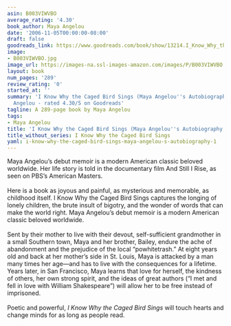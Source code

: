 ```yaml
---
asin: B003VIWVBO
average_rating: '4.30'
book_author: Maya Angelou
date: '2006-11-05T00:00:00-08:00'
draft: false
goodreads_link: https://www.goodreads.com/book/show/13214.I_Know_Why_the_Caged_Bird_Sings
image:
- B003VIWVBO.jpg
image_url: https://images-na.ssl-images-amazon.com/images/P/B003VIWVBO.01._SCLZZZZZZZ.jpg
layout: book
num_pages: '289'
review_rating: '0'
started_at: ''
summary: 'I Know Why the Caged Bird Sings (Maya Angelou''s Autobiography, #1) by Maya
  Angelou - rated 4.30/5 on Goodreads'
tagline: A 289-page book by Maya Angelou
tags:
- Maya Angelou
title: 'I Know Why the Caged Bird Sings (Maya Angelou''s Autobiography, #1)'
title_without_series: I Know Why the Caged Bird Sings
yaml: i-know-why-the-caged-bird-sings-maya-angelou-s-autobiography-1
---
```


Maya Angelou’s debut memoir is a modern American classic beloved worldwide. Her life story is told in the documentary film And Still I Rise, as seen on PBS’s American Masters.<br /><br />Here is a book as joyous and painful, as mysterious and memorable, as childhood itself. I Know Why the Caged Bird Sings captures the longing of lonely children, the brute insult of bigotry, and the wonder of words that can make the world right. Maya Angelou’s debut memoir is a modern American classic beloved worldwide.<br /> <br />Sent by their mother to live with their devout, self-sufficient grandmother in a small Southern town, Maya and her brother, Bailey, endure the ache of abandonment and the prejudice of the local “powhitetrash.” At eight years old and back at her mother’s side in St. Louis, Maya is attacked by a man many times her age—and has to live with the consequences for a lifetime. Years later, in San Francisco, Maya learns that love for herself, the kindness of others, her own strong spirit, and the ideas of great authors (“I met and fell in love with William Shakespeare”) will allow her to be free instead of imprisoned.<br /> <br />Poetic and powerful, <i>I Know Why the Caged Bird Sings</i> will touch hearts and change minds for as long as people read.